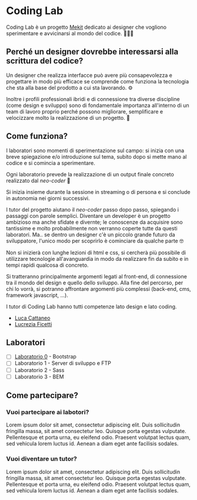 # Coding Lab
Coding Lab è un progetto [Mekit](https://www.mekit.it/) dedicato ai designer che vogliono sperimentare e avvicinarsi al mondo del codice. 👨🏿‍💻

## Perché un designer dovrebbe interessarsi alla scrittura del codice?
Un designer che realizza interfacce può avere più consapevolezza e progettare in modo più efficace se comprende come funziona la tecnologia che sta alla base del prodotto a cui sta lavorando. ⚙️

Inoltre i profili professionali ibridi e di connessione tra diverse discipline (come design e sviluppo) sono di fondamentale importanza all'interno di un team di lavoro proprio perché possono migliorare, semplificare e velocizzare molto la realizzazione di un progetto. 🚀

## Come funziona?
I laboratori sono momenti di sperimentazione sul campo: si inizia con una breve spiegazione e/o introduzione sul tema, subito dopo si mette mano al codice e si comincia a sperimentare.

Ogni laboratorio prevede la realizzazione di un output finale concreto realizzato dal *neo-coder* 🌱

Si inizia insieme durante la sessione in streaming o di persona e si conclude in autonomia nei giorni successivi.

I tutor del progetto aiutano il *neo-coder* passo dopo passo, spiegando i passaggi con parole semplici.
Diventare un developer è un progetto ambizioso ma anche sfidate e divernte; le conoscenze da acquisire sono tantissime e molto probabilmente non verranno coperte tutte da questi laboratori. Ma.. se dentro un designer c'è un piccolo grande futuro da sviluppatore, l'unico modo per scoprirlo è cominciare da qualche parte 🤓

Non si inizierà con lunghe lezioni di html e css, si cercherà più possibile di utilizzare tecnologie all'avanguardia in modo da realizzare fin da subito e in tempi rapidi qualcosa di concreto.

Si tratteranno principalmente argomenti legati al front-end, di connessione tra il mondo del design e quello dello sviluppo.
Alla fine del percorso, per chi lo vorrà, si potranno affrontare argomenti più complessi (back-end, cms, framework javascript, ...).

I tutor di Coding Lab hanno tutti competenze lato design e lato coding.
- [Luca Cattaneo](https://www.linkedin.com/in/luca-cattaneo-dev/)
- [Lucrezia Ficetti](https://www.linkedin.com/in/lucrezia-ficetti/)

## Laboratori
- [ ] [Laboratorio 0](./tree/main/00-bootstrap) - Bootstrap
- [ ] Laboratorio 1 - Server di sviluppo e FTP
- [ ] Laboratorio 2 - Sass
- [ ] Laboratorio 3 - BEM

## Come partecipare?

### Vuoi partecipare ai labotori?
Lorem ipsum dolor sit amet, consectetur adipiscing elit. Duis sollicitudin fringilla massa, sit amet consectetur leo. Quisque porta egestas vulputate. Pellentesque et porta urna, eu eleifend odio. Praesent volutpat lectus quam, sed vehicula lorem luctus id. Aenean a diam eget ante facilisis sodales.

### Vuoi diventare un tutor?
Lorem ipsum dolor sit amet, consectetur adipiscing elit. Duis sollicitudin fringilla massa, sit amet consectetur leo. Quisque porta egestas vulputate. Pellentesque et porta urna, eu eleifend odio. Praesent volutpat lectus quam, sed vehicula lorem luctus id. Aenean a diam eget ante facilisis sodales.




